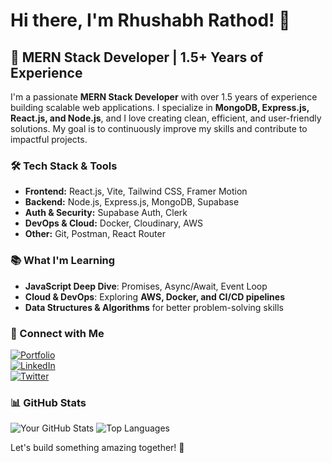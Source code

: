 # Hi there, I'm Rhushabh Rathod! 👋

## 🚀 MERN Stack Developer | 1.5+ Years of Experience

I'm a passionate **MERN Stack Developer** with over 1.5 years of experience building scalable web applications. I specialize in **MongoDB, Express.js, React.js, and Node.js**, and I love creating clean, efficient, and user-friendly solutions. My goal is to continuously improve my skills and contribute to impactful projects.

### 🛠️ Tech Stack & Tools
- **Frontend:** React.js, Vite, Tailwind CSS, Framer Motion
- **Backend:** Node.js, Express.js, MongoDB, Supabase
- **Auth & Security:** Supabase Auth, Clerk
- **DevOps & Cloud:** Docker, Cloudinary, AWS
- **Other:** Git, Postman, React Router

### 📚 What I'm Learning
- **JavaScript Deep Dive**: Promises, Async/Await, Event Loop
- **Cloud & DevOps**: Exploring **AWS, Docker, and CI/CD pipelines**
- **Data Structures & Algorithms** for better problem-solving skills

### 🔗 Connect with Me
[![Portfolio](https://img.shields.io/badge/Portfolio-%23000000.svg?style=for-the-badge&logo=firefox&logoColor=white)](https://rushabhrathod.vercel.app/)  
[![LinkedIn](https://img.shields.io/badge/LinkedIn-%230A66C2.svg?style=for-the-badge&logo=linkedin&logoColor=white)](https://www.linkedin.com/in/rushabhrathod7/)  
[![Twitter](https://img.shields.io/badge/Twitter-%231DA1F2.svg?style=for-the-badge&logo=twitter&logoColor=white)](https://x.com/Rushabh2442)

### 📊 GitHub Stats
![Your GitHub Stats](https://github-readme-stats.vercel.app/api?username=rhushabhrathod&show_icons=true&theme=radical)
![Top Languages](https://github-readme-stats.vercel.app/api/top-langs/?username=rhushabhrathod&layout=compact&theme=radical)

Let's build something amazing together! 🚀

